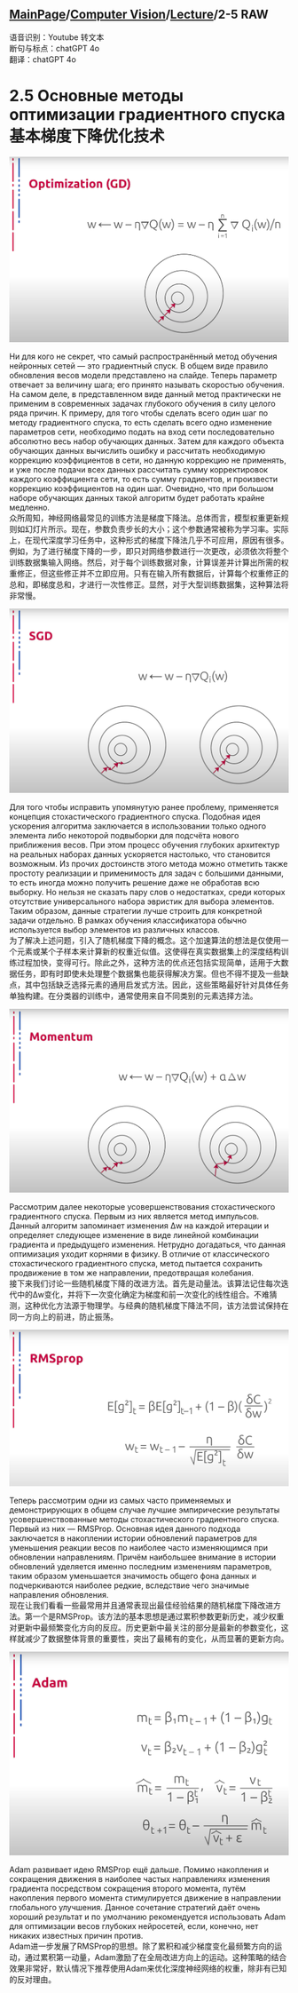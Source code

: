 ## [MainPage](../../index.md)/[Computer Vision](../README.md)/[Lecture](../Lecture.md)/2-5 RAW

语音识别：Youtube 转文本  
断句与标点：chatGPT 4o  
翻译：chatGPT 4o  

<!-- ![](../pic/Lecture2-5.1.png) -->

# 2.5 Основные методы оптимизации градиентного спуска <br>基本梯度下降优化技术

![](../pic/Lecture2-5.2.png)

Ни для кого не секрет, что самый распространённый метод обучения нейронных сетей — это градиентный спуск. В общем виде правило обновления весов модели представлено на слайде. Теперь параметр отвечает за величину шага; его принято называть скоростью обучения. На самом деле, в представленном виде данный метод практически не применим в современных задачах глубокого обучения в силу целого ряда причин. К примеру, для того чтобы сделать всего один шаг по методу градиентного спуска, то есть сделать всего одно изменение параметров сети, необходимо подать на вход сети последовательно абсолютно весь набор обучающих данных. Затем для каждого объекта обучающих данных вычислить ошибку и рассчитать необходимую коррекцию коэффициентов в сети, но данную коррекцию не применять, и уже после подачи всех данных рассчитать сумму корректировок каждого коэффициента сети, то есть сумму градиентов, и произвести коррекцию коэффициентов на один шаг. Очевидно, что при большом наборе обучающих данных такой алгоритм будет работать крайне медленно.  
众所周知，神经网络最常见的训练方法是梯度下降法。总体而言，模型权重更新规则如幻灯片所示。现在，参数负责步长的大小；这个参数通常被称为学习率。实际上，在现代深度学习任务中，这种形式的梯度下降法几乎不可应用，原因有很多。例如，为了进行梯度下降的一步，即只对网络参数进行一次更改，必须依次将整个训练数据集输入网络。然后，对于每个训练数据对象，计算误差并计算出所需的权重修正，但这些修正并不立即应用。只有在输入所有数据后，计算每个权重修正的总和，即梯度总和，才进行一次性修正。显然，对于大型训练数据集，这种算法将非常慢。

![](../pic/Lecture2-5.3.png)

Для того чтобы исправить упомянутую ранее проблему, применяется концепция стохастического градиентного спуска. Подобная идея ускорения алгоритма заключается в использовании только одного элемента либо некоторой подвыборки для подсчёта нового приближения весов. При этом процесс обучения глубоких архитектур на реальных наборах данных ускоряется настолько, что становится возможным. Из прочих достоинств этого метода можно отметить также простоту реализации и применимость для задач с большими данными, то есть иногда можно получить решение даже не обработав всю выборку. Но нельзя не сказать пару слов о недостатках, среди которых отсутствие универсального набора эвристик для выбора элементов. Таким образом, данные стратегии лучше строить для конкретной задачи отдельно. В рамках обучения классификатора обычно используется выбор элементов из различных классов.  
为了解决上述问题，引入了随机梯度下降的概念。这个加速算法的想法是仅使用一个元素或某个子样本来计算新的权重近似值。这使得在真实数据集上的深度结构训练过程加快，变得可行。除此之外，这种方法的优点还包括实现简单，适用于大数据任务，即有时即使未处理整个数据集也能获得解决方案。但也不得不提及一些缺点，其中包括缺乏选择元素的通用启发式方法。因此，这些策略最好针对具体任务单独构建。在分类器的训练中，通常使用来自不同类别的元素选择方法。

![](../pic/Lecture2-5.4.png)

Рассмотрим далее некоторые усовершенствования стохастического градиентного спуска. Первым из них является метод импульсов. Данный алгоритм запоминает изменения Δw на каждой итерации и определяет следующее изменение в виде линейной комбинации градиента и предыдущего изменения. Нетрудно догадаться, что данная оптимизация уходит корнями в физику. В отличие от классического стохастического градиентного спуска, метод пытается сохранить продвижение в том же направлении, предотвращая колебания.  
接下来我们讨论一些随机梯度下降的改进方法。首先是动量法。该算法记住每次迭代中的Δw变化，并将下一次变化确定为梯度和前一次变化的线性组合。不难猜测，这种优化方法源于物理学。与经典的随机梯度下降法不同，该方法尝试保持在同一方向上的前进，防止振荡。

![](../pic/Lecture2-5.5.png)

Теперь рассмотрим одни из самых часто применяемых и демонстрирующих в общем случае лучшие эмпирические результаты усовершенствованные методы стохастического градиентного спуска. Первый из них — RMSProp. Основная идея данного подхода заключается в накоплении истории обновлений параметров для уменьшения реакции весов по наиболее часто изменяющимся при обновлении направлениям. Причём наибольшее внимание в истории обновлений уделяется именно последним изменениям параметров, таким образом уменьшается значимость общего фона данных и подчеркиваются наиболее редкие, вследствие чего значимые направления обновления.  
现在让我们看看一些最常用并且通常表现出最佳经验结果的随机梯度下降改进方法。第一个是RMSProp。该方法的基本思想是通过累积参数更新历史，减少权重对更新中最频繁变化方向的反应。历史更新中最关注的部分是最新的参数变化，这样就减少了数据整体背景的重要性，突出了最稀有的变化，从而显著的更新方向。

![](../pic/Lecture2-5.6.png)

Adam развивает идею RMSProp ещё дальше. Помимо накопления и сокращения движения в наиболее частых направлениях изменения градиента посредством сокращения второго момента, путём накопления первого момента стимулируется движение в направлении глобального улучшения. Данное сочетание стратегий даёт очень хороший результат и по умолчанию рекомендуется использовать Adam для оптимизации весов глубоких нейросетей, если, конечно, нет никаких известных причин против.  
Adam进一步发展了RMSProp的思想。除了累积和减少梯度变化最频繁方向的运动，通过累积第一动量，Adam激励了在全局改进方向上的运动。这种策略的结合效果非常好，默认情况下推荐使用Adam来优化深度神经网络的权重，除非有已知的反对理由。